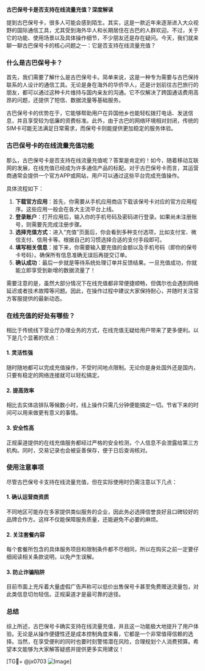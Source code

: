 **古巴保号卡是否支持在线流量充值？深度解读**

提到古巴保号卡，很多人可能会感到陌生。其实，这是一款近年来逐渐进入大众视野的国际通信工具，尤其受到海外华人和长期居住在古巴的人群欢迎。不过，关于它的功能、使用场景以及具体操作细节，不少朋友还是存在疑问。今天，我们就来聊一聊古巴保号卡的核心问题之一：它是否支持在线流量充值？

### 什么是古巴保号卡？

首先，我们需要了解什么是古巴保号卡。简单来说，这是一种专为需要与古巴保持联系的人设计的通信工具。无论是身在海外的华侨华人，还是计划前往古巴旅行的朋友，都可以通过这种卡片维持与国内亲友的沟通。它不仅解决了跨国通话费用高昂的问题，还提供了短信、数据流量等基础服务。

古巴保号卡的优势在于，它能够帮助用户在异国他乡也能轻松拨打电话、发送信息，并且享受较为低廉的资费标准。此外，由于古巴的网络环境相对封闭，传统的SIM卡可能无法满足日常需求，而保号卡则能提供更加稳定的服务体验。

### 古巴保号卡的在线流量充值功能

那么，古巴保号卡是否支持在线流量充值呢？答案是肯定的！如今，随着移动互联网的发展，在线充值已经成为许多通信产品的标配。对于古巴保号卡而言，其运营商通常会提供一个官方APP或网站，用户可以通过这些平台完成充值操作。

具体流程如下：
1. **下载官方应用**：首先，你需要从手机应用商店下载该保号卡对应的官方应用程序。这些应用一般会在各大主流平台上线。
2. **登录账户**：打开应用后，输入你的手机号码及密码进行登录。如果尚未注册账号，则需要先完成注册步骤。
3. **选择充值方式**：进入“充值”页面后，你会看到多种支付选项，比如支付宝、微信支付、信用卡等。根据自己的习惯选择合适的支付手段即可。
4. **填写相关信息**：接下来，你需要输入要充值的金额以及手机号码（即你的保号卡号码）。确保所有信息准确无误后再提交订单。
5. **确认成功**：最后一步就是等待系统处理订单并反馈结果。一旦充值成功，你就能立即享受到新增的数据流量了！

需要注意的是，虽然大部分情况下在线充值都非常便捷顺畅，但偶尔也会遇到网络延迟或者技术故障等问题。因此，在操作过程中建议大家保持耐心，并随时关注官方客服提供的最新动态。

### 在线充值的好处有哪些？

相比于传统线下营业厅办理业务的方式，在线充值无疑给用户带来了更多便利。以下是几个显著的优点：

#### 1. 灵活性强
随时随地都可以完成充值操作，不受时间地点限制。无论你是身处国外还是国内，只要有稳定的网络连接就可以轻松搞定。

#### 2. 提高效率
相比去实体店排队等候数小时，线上操作只需几分钟便能搞定一切。节省下来的时间可以用来做更有意义的事情。

#### 3. 安全性高
正规渠道提供的在线充值服务都经过严格的安全检测，个人信息不会泄露给第三方机构。同时，交易记录也会被妥善保存，便于日后查询核对。

### 使用注意事项

尽管古巴保号卡支持在线流量充值，但在实际使用时仍需注意以下几点：

#### 1. 确认运营商资质
不同地区可能存在多家提供类似服务的企业，因此务必选择信誉良好且口碑较好的品牌合作方。这样不仅能保障服务质量，还能避免不必要的麻烦。

#### 2. 关注套餐内容
每个套餐所包含的具体服务项目和限制条件都不尽相同，所以在购买之前一定要仔细阅读相关条款说明，以免产生误解。

#### 3. 防止诈骗陷阱
目前市面上充斥着大量虚假广告声称可以低价出售保号卡甚至免费赠送流量包，对此类信息切勿轻信。正规渠道才是最可靠的途径。

### 总结

综上所述，古巴保号卡确实支持在线流量充值，并且这一功能极大地提升了用户体验。无论是从操作便捷性还是成本控制角度来看，它都是一个非常值得信赖的选择。当然，在享受便利的同时也要时刻警惕潜在风险，合理规划个人消费预算。希望本文能够为大家解答疑惑并提供更多实用建议！

[TG💪+ @jx0703 ![Image](https://github.com/user-attachments/assets/dbca1d08-cadb-493c-b0ec-ad6f7a83f270)]
